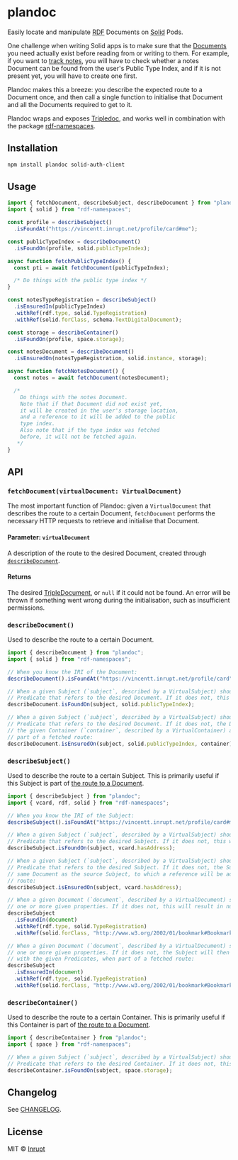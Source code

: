 # plandoc

Easily locate and manipulate [RDF](https://en.wikipedia.org/wiki/Resource_Description_Framework) Documents on [Solid](https://solidproject.org) Pods.

One challenge when writing Solid apps is to make sure that the [Documents](https://solidproject.org/for-developers/apps/first-app/2-understanding-solid) you need actually exist before reading from or writing to them. For example, if you want to [track notes](https://solidproject.org/for-developers/apps/first-app/4-data-model), you will have to check whether a notes Document can be found from the user's Public Type Index, and if it is not present yet, you will have to create one first.

Plandoc makes this a breeze: you describe the expected route to a Document once, and then call a single function to initialise that Document and all the Documents required to get to it.

Plandoc wraps and exposes [Tripledoc](https://vincenttunru.gitlab.io/tripledoc/), and works well in combination with the package [rdf-namespaces](https://www.npmjs.com/package/rdf-namespaces).

## Installation

```bash
npm install plandoc solid-auth-client
```

## Usage

```typescript
import { fetchDocument, describeSubject, describeDocument } from "plandoc";
import { solid } from "rdf-namespaces";

const profile = describeSubject()
  .isFoundAt("https://vincentt.inrupt.net/profile/card#me");

const publicTypeIndex = describeDocument()
  .isFoundOn(profile, solid.publicTypeIndex);

async function fetchPublicTypeIndex() {
  const pti = await fetchDocument(publicTypeIndex);

  /* Do things with the public type index */
}

const notesTypeRegistration = describeSubject()
  .isEnsuredIn(publicTypeIndex)
  .withRef(rdf.type, solid.TypeRegistration)
  .withRef(solid.forClass, schema.TextDigitalDocument); 

const storage = describeContainer()
  .isFoundOn(profile, space.storage);

const notesDocument = describeDocument()
  .isEnsuredOn(notesTypeRegistration, solid.instance, storage);

async function fetchNotesDocument() {
  const notes = await fetchDocument(notesDocument);

  /*
    Do things with the notes Document.
    Note that if that Document did not exist yet,
    it will be created in the user's storage location,
    and a reference to it will be added to the public
    type index.
    Also note that if the type index was fetched
    before, it will not be fetched again.
   */
}
```

## API

### `fetchDocument(virtualDocument: VirtualDocument)`

The most important function of Plandoc: given a `VirtualDocument` that describes the route to a certain Document, `fetchDocument` performs the necessary HTTP requests to retrieve and initialise that Document.

#### Parameter: `virtualDocument`

A description of the route to the desired Document, created through [`describeDocument`](#describedocument).

#### Returns

The desired [TripleDocument](https://vincenttunru.gitlab.io/tripledoc/docs/api/interfaces/tripledocument.html), or `null` if it could not be found. An error will be thrown if something went wrong during the initialisation, such as insufficient permissions.

### `describeDocument()`

Used to describe the route to a certain Document.

```typescript
import { describeDocument } from "plandoc";
import { solid } from "rdf-namespaces";

// When you know the IRI of the Document:
describeDocument().isFoundAt("https://vincentt.inrupt.net/profile/card");

// When a given Subject (`subject`, described by a VirtualSubject) should contain a specific
// Predicate that refers to the desired Document. If it does not, this will result in null:
describeDocument.isFoundOn(subject, solid.publicTypeIndex);

// When a given Subject (`subject`, described by a VirtualSubject) should contain a specific
// Predicate that refers to the desired Document. If it does not, the Document will be created in
// the given Container (`container`, described by a VirtualContainer) and added to that Subject when
// part of a fetched route:
describeDocument.isEnsuredOn(subject, solid.publicTypeIndex, container);
```

### `describeSubject()`

Used to describe the route to a certain Subject. This is primarily useful if this Subject is part of [the route to a Document](#describedocument).

```typescript
import { describeSubject } from "plandoc";
import { vcard, rdf, solid } from "rdf-namespaces";

// When you know the IRI of the Subject:
describeSubject().isFoundAt("https://vincentt.inrupt.net/profile/card#me");

// When a given Subject (`subject`, described by a VirtualSubject) should contain a specific
// Predicate that refers to the desired Subject. If it does not, this will result in null:
describeSubject.isFoundOn(subject, vcard.hasAddress);

// When a given Subject (`subject`, described by a VirtualSubject) should contain a specific
// Predicate that refers to the desired Subject. If it does not, the Subject will be created in the
// same Document as the source Subject, to which a reference will be added, when part of a fetched
// route:
describeSubject.isEnsuredOn(subject, vcard.hasAddress);

// When a given Document (`document`, described by a VirtualDocument) should contain a Subject with
// one or more given properties. If it does not, this will result in null:
describeSubject
  .isFoundIn(document)
  .withRef(rdf.type, solid.TypeRegistration)
  .withRef(solid.forClass, "http://www.w3.org/2002/01/bookmark#Bookmark");

// When a given Document (`document`, described by a VirtualDocument) should contain a Subject with
// one or more given properties. If it does not, the Subject will then be created in that Document
// with the given Predicates, when part of a fetched route:
describeSubject
  .isEnsuredIn(document)
  .withRef(rdf.type, solid.TypeRegistration)
  .withRef(solid.forClass, "http://www.w3.org/2002/01/bookmark#Bookmark");
```

### `describeContainer()`

Used to describe the route to a certain Container. This is primarily useful if this Container is part of [the route to a Document](#describedocument).

```typescript
import { describeContainer } from "plandoc";
import { space } from "rdf-namespaces";

// When a given Subject (`subject`, described by a VirtualSubject) should contain a specific
// Predicate that refers to the desired Container. If it does not, this will result in null:
describeContainer.isFoundOn(subject, space.storage);
```

## Changelog

See [CHANGELOG](https://gitlab.com/vincenttunru/plandoc/blob/master/CHANGELOG.md).

## License

MIT © [Inrupt](https://inrupt.com)
